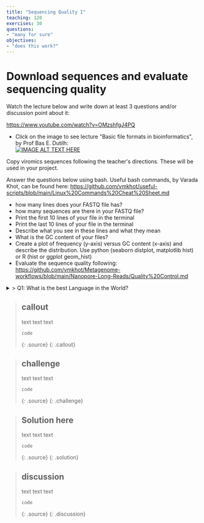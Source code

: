 ```yaml
---
title: "Sequencing Quality I"
teaching: 120
exercises: 30
questions:
- "many for sure"
objectives:
- "does this work?"
---
```


# Download sequences and evaluate sequencing quality

Watch the lecture below and write down at least 3 questions and/or discussion point about it:

https://www.youtube.com/watch?v=OMzshfgJ4PQ  

- Click on the image to see lecture "Basic file formats in bioinformatics", by Prof Bas E. Dutilh:  
[![IMAGE ALT TEXT HERE](https://img.youtube.com/vi/D4WDdAbZW1Y/0.jpg)](https://www.youtube.com/watch?v=D4WDdAbZW1Y)

Copy viromics sequences following the teacher's directions. These will be used in your project.        

Answer the questions below using bash. Useful bash commands, by Varada Khot, can be found here: https://github.com/vmkhot/useful-scripts/blob/main/Linux%20Commands%20Cheat%20Sheet.md  

- how many lines does your FASTQ file has?
- how many sequences are there in your FASTQ file?
- Print the first 10 lines of your file in the terminal
- Print the last 10 lines of your file in the terminal
- Describe what you see in these lines and what they mean
- What is the GC content of your files?
- Create a plot of frequency (y-axis) versus GC content (x-axis) and describe the distribution. Use python (seaborn distplot, matplotlib hist) or R (hist or ggplot geom_hist)
- Evaluate the sequence quality following: https://github.com/vmkhot/Metagenome-workflows/blob/main/Nanopore-Long-Reads/Quality%20Control.md



<details> 
  <summary>
    > Q1: What is the best Language in the World? </summary>
  A1: JavaScript 
</details>

> ## callout
>
> text
> text
> text
>
> ~~~
> code
> ~~~
> {: .source}
{: .callout}

> ## challenge
>
> text
> text
> text
>
> ~~~
> code
> ~~~
> {: .source}
{: .challenge}


> ## Solution here
>
> text
> text
> text
>
> ~~~
> code
> ~~~
> {: .source}
{: .solution}


> ## discussion
>
> text
> text
> text
>
> ~~~
> code
> ~~~
> {: .source}
{: .discussion}

